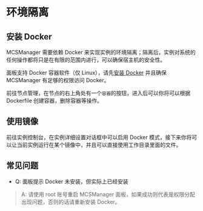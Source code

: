 # 环境隔离

## 安装 Docker

MCSManager 需要依赖 Docker 来实现实例的环境隔离；隔离后，实例对系统的任何操作都将只是在有限的范围内进行，可以确保宿主机的安全性。

面板支持 Docker 容器软件（仅 Linux），请先[安装 Docker](https://docs.docker.com/desktop/install/linux-install/) 并且确保 MCSManager 有足够的权限访问 Docker。

前往节点管理，在节点的右上角处有一个`容器`的按钮，进入后可以你将可以根据 Dockerfile 创建容器，删除容器等操作。

## 使用镜像

前往实例控制台，在实例详细设置对话框中可以启用 Docker 模式，接下来你将可以让当前实例运行在某个镜像中，并且可以直接使用工作目录里面的文件。

## 常见问题

- Q: 面板提示 Docker 未安装，但实际上已经安装

> A: 请使用 root 账号重启 MCSManager 面板，如果成功则代表是权限分配出现问题，否则的话请重新安装 Docker。

